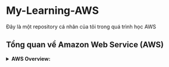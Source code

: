 # My-Learning-AWS
Đây là một repository cá nhân của tôi trong quá trình học AWS

## Tổng quan về Amazon Web Service (AWS)
<details>
 <summary>
  <b>AWS Overview: </b>
 </summary>
    
  + <b> Cloud Computing: </b>
    
</details>
